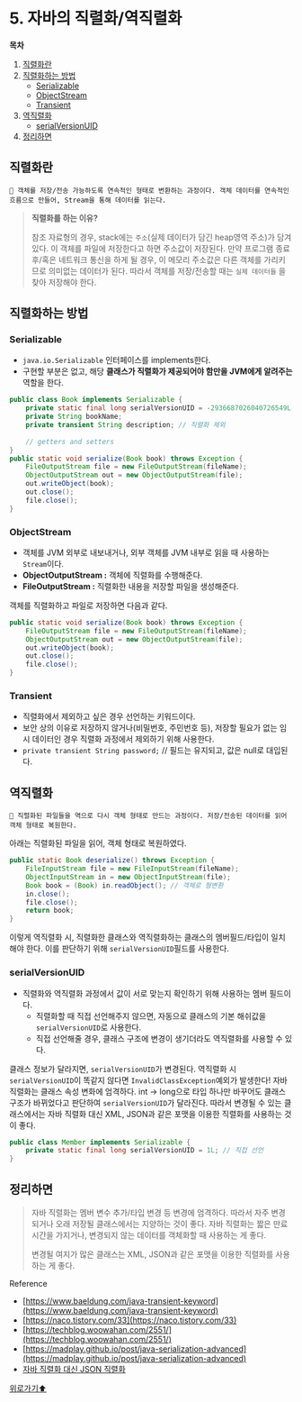 # 5. 자바의 직렬화/역직렬화

**목차**

1. [직렬화란](undefined.md#직렬화란)
2. [직렬화하는 방법](undefined.md#직렬화하는-방법)
   * [Serializable](undefined.md#Serializable)
   * [ObjectStream](undefined.md#ObjectStream)
   * [Transient](undefined.md#Transient)
3. [역직렬화](undefined.md#역직렬화)
   * [serialVersionUID](undefined.md#serialVersionUID)
4. [정리하면](undefined.md#정리하면)

## 직렬화란

```
🌟 객체를 저장/전송 가능하도록 연속적인 형태로 변환하는 과정이다. 객체 데이터를 연속적인 흐름으로 만들어, Stream을 통해 데이터를 읽는다.
```

> **직렬화를 하는 이유?**
>
> 참조 자료형의 경우, stack에는 `주소`(실제 데이터가 담긴 heap영역 주소)가 담겨있다. 이 객체를 파일에 저장한다고 하면 주소값이 저장된다. 만약 프로그램 종료 후/혹은 네트워크 통신을 하게 될 경우, 이 메모리 주소값은 다른 객체를 가리키므로 의미없는 데이터가 된다. 따라서 객체를 저장/전송할 때는 `실제 데이터들` 을 찾아 저장해야 한다.

## 직렬화하는 방법

### Serializable

* `java.io.Serializable` 인터페이스를 implements한다.
* 구현할 부분은 없고, 해당 **클래스가 직렬화가 제공되어야 함만을 JVM에게 알려주는** 역할을 한다.

```java
public class Book implements Serializable {
    private static final long serialVersionUID = -2936687026040726549L;
    private String bookName;
    private transient String description; // 직렬화 제외
    
    // getters and setters
}
public static void serialize(Book book) throws Exception {
    FileOutputStream file = new FileOutputStream(fileName);
    ObjectOutputStream out = new ObjectOutputStream(file);
    out.writeObject(book);
    out.close();
    file.close();
}
```

### ObjectStream

* 객체를 JVM 외부로 내보내거나, 외부 객체를 JVM 내부로 읽을 때 사용하는 `Stream`이다.
* **ObjectOutputStream :** 객체에 직렬화를 수행해준다.
* **FileOutputStream :** 직렬화한 내용을 저장할 파일을 생성해준다.

객체를 직렬화하고 파일로 저장하면 다음과 같다.

```java
public static void serialize(Book book) throws Exception {
    FileOutputStream file = new FileOutputStream(fileName);
    ObjectOutputStream out = new ObjectOutputStream(file);
    out.writeObject(book);
    out.close();
    file.close();
}
```

### Transient

* 직렬화에서 제외하고 싶은 경우 선언하는 키워드이다.
* 보안 상의 이유로 저장하지 않거나(비밀번호, 주민번호 등), 저장할 필요가 없는 임시 데이터인 경우 직렬화 과정에서 제외하기 위해 사용한다.
* `private transient String password;` // 필드는 유지되고, 값은 null로 대입된다.

## 역직렬화

```
🌟 직렬화된 파일들을 역으로 다시 객체 형태로 만드는 과정이다. 저장/전송된 데이터를 읽어 객체 형태로 복원한다.
```

아래는 직렬화된 파일을 읽어, 객체 형태로 복원하였다.

```java
public static Book deserialize() throws Exception {
    FileInputStream file = new FileInputStream(fileName);
    ObjectInputStream in = new ObjectInputStream(file);
    Book book = (Book) in.readObject(); // 객체로 형변환
    in.close();
    file.close();
    return book;
}
```

이렇게 역직렬화 시, 직렬화한 클래스와 역직렬화하는 클래스의 멤버필드/타입이 일치해야 한다. 이를 판단하기 위해 `serialVersionUID`필드를 사용한다.

### serialVersionUID

* 직렬화와 역직렬화 과정에서 값이 서로 맞는지 확인하기 위해 사용하는 멤버 필드이다.
  * 직렬화할 때 직접 선언해주지 않으면, 자동으로 클래스의 기본 해쉬값을 `serialVersionUID`로 사용한다.
  * 직접 선언해줄 경우, 클래스 구조에 변경이 생기더라도 역직렬화를 사용할 수 있다.

클래스 정보가 달라지면, `serialVersionUID`가 변경된다. 역직렬화 시 `serialVersionUID`이 똑같지 않다면 `InvalidClassException`예외가 발생한다! 자바 직렬화는 클래스 속성 변화에 엄격하다. int → long으로 타입 하나만 바꾸어도 클래스 구조가 바뀌었다고 판단하여 `serialVersionUID`가 달라진다. 따라서 변경될 수 있는 클래스에서는 자바 직렬화 대신 XML, JSON과 같은 포맷을 이용한 직렬화를 사용하는 것이 좋다.

```java
public class Member implements Serializable {
    private static final long serialVersionUID = 1L; // 직접 선언
}
```

## 정리하면

> 자바 직렬화는 멤버 변수 추가/타입 변경 등 변경에 엄격하다. 따라서 자주 변경되거나 오래 저장될 클래스에서는 지양하는 것이 좋다. 자바 직렬화는 짧은 만료 시간을 가지거나, 변경되지 않는 데이터를 객체화할 때 사용하는 게 좋다.
>
> 변경될 여지가 많은 클래스는 XML, JSON과 같은 포맷을 이용한 직렬화를 사용하는 게 좋다.

Reference

* [https://www.baeldung.com/java-transient-keyword](https://www.baeldung.com/java-transient-keyword)
* [https://naco.tistory.com/33](https://naco.tistory.com/33)
* [https://techblog.woowahan.com/2551/](https://techblog.woowahan.com/2551/)
* [https://madplay.github.io/post/java-serialization-advanced](https://madplay.github.io/post/java-serialization-advanced)
* [자바 직렬화 대신 JSON 직렬화](https://atoz-develop.tistory.com/entry/JAVA%EC%9D%98-%EA%B0%9D%EC%B2%B4-%EC%A7%81%EB%A0%AC%ED%99%94Serialization%EC%99%80-JSON-%EC%A7%81%EB%A0%AC%ED%99%94)

[위로가기⬆](undefined.md#자바의-직렬화역직렬화)
